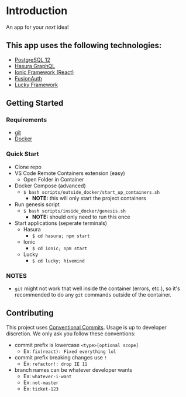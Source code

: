 # Introduction
An app for your _next_ idea!

## This app uses the following technologies:
- [PostgreSQL 12](https://www.postgresql.org/docs/12/)
- [Hasura GraphQL](https://hasura.io/docs/1.0/graphql/manual/index.html)
- [Ionic Framework (React)](https://ionicframework.com/docs)
- [FusionAuth](https://fusionauth.io/docs/v1/tech/)
- [Lucky Framework](https://luckyframework.org/guides/getting-started/why-lucky)

## Getting Started

### Requirements
- [git](https://git-scm.com/)
- [Docker](https://www.docker.com/)

### Quick Start
- Clone repo
- VS Code Remote Containers extension (easy)
    - Open Folder in Container
- Docker Compose (advanced)
    - `$ bash scripts/outside_docker/start_up_containers.sh`
        - **NOTE:** this will only start the project containers
- Run genesis script
    - `$ bash scripts/inside_docker/genesis.sh`
        - **NOTE:** should only need to run this once
- Start applications (seperate terminals)
    - Hasura
        - `$ cd hasura; npm start`
    - Ionic
        - `$ cd ionic; npm start`
    - Lucky
        - `$ cd lucky; hivemind`

### NOTES
- `git` might not work that well inside the container (errors, etc.), so it's recommended to do any `git` commands outside of the container.

## Contributing
This project uses [Conventional Commits](https://www.conventionalcommits.org/en/v1.0.0/). Usage is up to developer discretion. We only ask you follow these conventions:
- commit prefix is lowercase `<type>[optional scope]`
    - Ex: `fix(react): Fixed everything lol`
- commit prefix breaking changes use `!`
    - Ex: `refactor!: drop IE 11`
- branch names can be whatever developer wants
    - Ex: `whatever-i-want`
    - Ex: `not-master`
    - Ex: `ticket-123`
